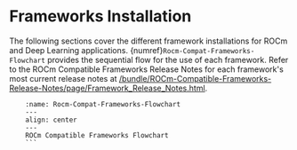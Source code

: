 # Frameworks Installation

The following sections cover the different framework installations for ROCm and
Deep Learning applications. {numref}`Rocm-Compat-Frameworks-Flowchart` provides the sequential flow for the use of
each framework. Refer to the ROCm Compatible Frameworks Release Notes for each
framework's most current release notes at
[/bundle/ROCm-Compatible-Frameworks-Release-Notes/page/Framework_Release_Notes.html](/bundle/ROCm-Compatible-Frameworks-Release-Notes/page/Framework_Release_Notes.html).

```{figure} ../data/how_to/magma_install/image.005.png
    :name: Rocm-Compat-Frameworks-Flowchart
    ---
    align: center
    ---
    ROCm Compatible Frameworks Flowchart
    ```
